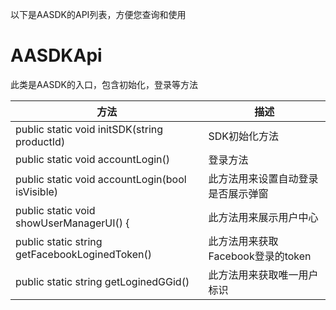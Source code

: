 以下是AASDK的API列表，方便您查询和使用

# AASDKApi

此类是AASDK的入口，包含初始化，登录等方法

|  方法   | 描述  |
|  ----  | ----  |
| public static void initSDK(string productId)  | SDK初始化方法 | 
| public static void accountLogin()| 登录方法 |
| public static void accountLogin(bool isVisible) | 此方法用来设置自动登录是否展示弹窗 |
|public static void showUserManagerUI() { | 此方法用来展示用户中心 |
|public static string getFacebookLoginedToken() | 此方法用来获取Facebook登录的token |
|public static string getLoginedGGid()  | 此方法用来获取唯一用户标识 |

<br>

 

 
